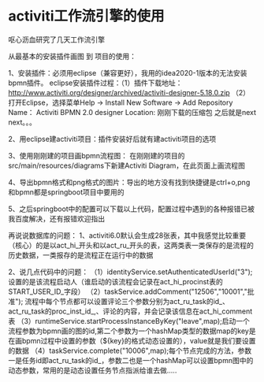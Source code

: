 # activiti工作流引擎的使用
呕心沥血研究了几天工作流引擎

从最基本的安装插件画图  到  项目的使用：

1、安装插件：必须用eclipse（兼容更好），我用的idea2020-1版本的无法安装bpmn插件。
    eclipse安装插件过程：（1）插件下载地址：http://www.activiti.org/designer/archived/activiti-designer-5.18.0.zip
                        （2）打开Eclipse，选择菜单Help -> Install New Software -> Add Repository 
                            Name： Activiti BPMN 2.0 designer
                            Location: 刚刚下载的压缩包
                         之后就是next  next。。。
                         
2、用eclipse建activiti项目：插件安装好后就有建activiti项目的选项

3、使用刚刚建的项目画bpmn流程图： 在刚刚建的项目的src/main/resources/diagrams下新建Activiti Diagram，在此页面上画流程图

4、导出bpmn格式和png格式的图片：导出的地方没有找到快捷键是ctrl+o,png和bpmn都是springboot项目中要用的

5、之后springboot中的配置可以下载以上代码，配置过程中遇到的各种报错已被我百度解决，还有报错欢迎指出


再说说数据库的问题：
1、activiti6.0默认会生成28张表，其中我感觉比较重要（核心）的是以act_hi_开头和以act_ru_开头的表，这两类表一类保存的是流程的历史数据，一类报存的是流程正在运行中的数据

2、说几点代码中的问题：
（1）identityService.setAuthenticatedUserId("3");设置的是该流程启动人（谁启动的该流程会记录在act_hi_procinst表的START_USER_ID_字段）
（2）taskService.addComment("12506","10001","批准");  流程中每个节点都可以设置评论三个参数分别为act_ru_task的id_、act_ru_task的proc_inst_id_,、评论的内容，并会记录该信息在act_hi_comment表
（3）runtimeService.startProcessInstanceByKey("leave",map);启动一个流程参数为bpmn画的图的id,第二个参数为一个hashMap类型的数据map的key是在画bpmn过程中设置的参数（${key}的格式动态设置的），value就是我们要设置的数据
（4）taskService.complete("10006",map);每个节点完成的方法，参数一是任务id即act_ru_task的id_，参数二也是一个hashMap可以设置bpmn图中的动态参数，常用的是动态设置任务节点指派给谁去做.....
    
